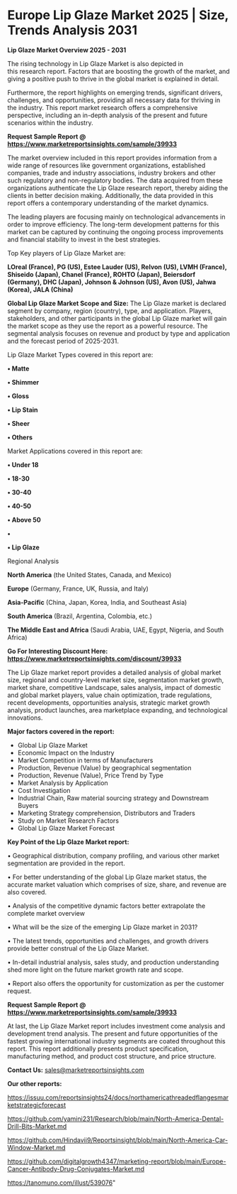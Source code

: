 # Europe Lip Glaze Market 2025 | Size, Trends Analysis 2031

<Strong> Lip Glaze Market Overview 2025 - 2031</strong>

The rising technology in Lip Glaze Market is also depicted in this research report. Factors that are boosting the growth of the market, and giving a positive push to thrive in the global market is explained in detail.

Furthermore, the report highlights on emerging trends, significant drivers, challenges, and opportunities, providing all necessary data for thriving in the industry. This report market research offers a comprehensive perspective, including an in-depth analysis of the present and future scenarios within the industry.

<strong>Request Sample Report @ <a href=https://www.marketreportsinsights.com/sample/39933>https://www.marketreportsinsights.com/sample/39933</a></strong>

The market overview included in this report provides information from a wide range of resources like government organizations, established companies, trade and industry associations, industry brokers and other such regulatory and non-regulatory bodies. The data acquired from these organizations authenticate the Lip Glaze research report, thereby aiding the clients in better decision making. Additionally, the data provided in this report offers a contemporary understanding of the market dynamics.

The leading players are focusing mainly on technological advancements in order to improve efficiency. The long-term development patterns for this market can be captured by continuing the ongoing process improvements and financial stability to invest in the best strategies.

Top Key players of Lip Glaze Market are:

<strong>LOreal (France), PG (US), Estee Lauder (US), Relvon (US), LVMH (France), Shiseido (Japan), Chanel (France), ROHTO (Japan), Beiersdorf (Germany), DHC (Japan), Johnson & Johnson (US), Avon (US), Jahwa (Korea), JALA (China)</strong>

<strong><b>Global Lip Glaze Market Scope and Size:</b></strong>
The Lip Glaze market is declared segment by company, region (country), type, and application. Players, stakeholders, and other participants in the global Lip Glaze market will gain the market scope as they use the report as a powerful resource. The segmental analysis focuses on revenue and product by type and application and the forecast period of 2025-2031.

Lip Glaze Market Types covered in this report are:

<strong>•  Matte

•  Shimmer

•  Gloss

•  Lip Stain

•  Sheer

•  Others</strong>

Market Applications covered in this report are:

<strong>•  Under 18

•  18-30

•  30-40

•  40-50

•  Above 50

•  

•  Lip Glaze</strong> 

Regional Analysis

<strong>North America</strong> (the United States, Canada, and Mexico)

<strong>Europe</strong> (Germany, France, UK, Russia, and Italy)

<strong>Asia-Pacific</strong> (China, Japan, Korea, India, and Southeast Asia)

<strong>South America</strong> (Brazil, Argentina, Colombia, etc.)

<strong>The Middle East and Africa</strong> (Saudi Arabia, UAE, Egypt, Nigeria, and South Africa)

<strong>Go For Interesting Discount Here: <a href=https://www.marketreportsinsights.com/discount/39933>https://www.marketreportsinsights.com/discount/39933</a></strong>

The Lip Glaze market report provides a detailed analysis of global market size, regional and country-level market size, segmentation market growth, market share, competitive Landscape, sales analysis, impact of domestic and global market players, value chain optimization, trade regulations, recent developments, opportunities analysis, strategic market growth analysis, product launches, area marketplace expanding, and technological innovations.

<strong><b>Major factors covered in the report:</b></strong>
<ul>
  <li>Global Lip Glaze Market </li>
  <li>Economic Impact on the Industry</li>
  <li>Market Competition in terms of Manufacturers</li>
  <li>Production, Revenue (Value) by geographical segmentation</li>
  <li>Production, Revenue (Value), Price Trend by Type</li>
  <li>Market Analysis by Application</li>
  <li>Cost Investigation</li>
  <li>Industrial Chain, Raw material sourcing strategy and Downstream Buyers</li>
  <li>Marketing Strategy comprehension, Distributors and Traders</li>
  <li>Study on Market Research Factors</li>
  <li>Global Lip Glaze Market Forecast</li>
</ul>

<strong><b>Key Point of the Lip Glaze Market report:</b></strong>

• Geographical distribution, company profiling, and various other market segmentation are provided in the report.

• For better understanding of the global Lip Glaze market status, the accurate market valuation which comprises of size, share, and revenue are also covered.

• Analysis of the competitive dynamic factors better extrapolate the complete market overview

• What will be the size of the emerging Lip Glaze market in 2031?

• The latest trends, opportunities and challenges, and growth drivers provide better construal of the Lip Glaze Market.

• In-detail industrial analysis, sales study, and production understanding shed more light on the future market growth rate and scope.

• Report also offers the opportunity for customization as per the customer request.

<strong>Request Sample Report @ <a href=https://www.marketreportsinsights.com/sample/39933>https://www.marketreportsinsights.com/sample/39933</a></strong>

At last, the Lip Glaze Market report includes investment come analysis and development trend analysis. The present and future opportunities of the fastest growing international industry segments are coated throughout this report. This report additionally presents product specification, manufacturing method, and product cost structure, and price structure.

<strong>Contact Us:</strong>
sales@marketreportsinsights.com

<strong>Our other reports:</strong>

<a href=https://issuu.com/reportsinsights24/docs/northamericathreadedflangesmarketstrategicforecast>https://issuu.com/reportsinsights24/docs/northamericathreadedflangesmarketstrategicforecast</a>

<a href=https://github.com/yamini231/Research/blob/main/North-America-Dental-Drill-Bits-Market.md>https://github.com/yamini231/Research/blob/main/North-America-Dental-Drill-Bits-Market.md</a>

<a href=https://github.com/Hindavii9/Reportsinsight/blob/main/North-America-Car-Window-Market.md>https://github.com/Hindavii9/Reportsinsight/blob/main/North-America-Car-Window-Market.md</a>

<a href=https://github.com/digitalgrowth4347/marketing-report/blob/main/Europe-Cancer-Antibody-Drug-Conjugates-Market.md>https://github.com/digitalgrowth4347/marketing-report/blob/main/Europe-Cancer-Antibody-Drug-Conjugates-Market.md</a>

<a href=https://tanomuno.com/illust/539076>https://tanomuno.com/illust/539076</a>"
